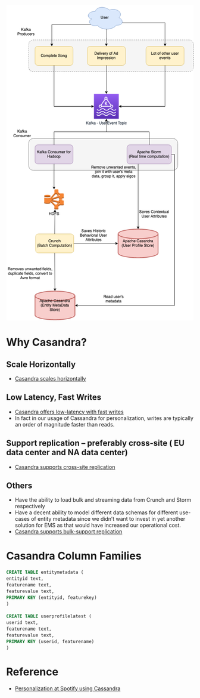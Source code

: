 
![img.png](assests/PersonalizationSpotify.drawio.png)

# Why Casandra?

## Scale Horizontally
- [Casandra scales horizontally](../../1_HLDDesignComponents/3_DatabaseComponents/NoSQL-Databases/ApacheCasandra.md#scales-horizontally-linearly)

## Low Latency, Fast Writes
- [Casandra offers low-latency with fast writes](../../1_HLDDesignComponents/3_DatabaseComponents/NoSQL-Databases/ApacheCasandra.md#low-latency-faster-writes)
- In fact in our usage of Cassandra for personalization, writes are typically an order of magnitude faster than reads.

## Support replication – preferably cross-site ( EU data center and NA data center)
- [Casandra supports cross-site replication](../../1_HLDDesignComponents/3_DatabaseComponents/NoSQL-Databases/ApacheCasandra.md#support-replication---cross-site-data-centers)
   
## Others  
- Have the ability to load bulk and streaming data from Crunch and Storm respectively
- Have a decent ability to model different data schemas for different use-cases of entity metadata since we didn’t want to invest in yet another solution for EMS as that would have increased our operational cost.
- [Casandra supports bulk-support replication](../../1_HLDDesignComponents/3_DatabaseComponents/NoSQL-Databases/ApacheCasandra.md#good-integration-with-open-source-softwares-like-hadoop-spark-hive-hdfs-etc)

# Casandra Column Families

```sql
CREATE TABLE entitymetadata (
entityid text,
featurename text,
featurevalue text,
PRIMARY KEY (entityid, featurekey)
)

CREATE TABLE userprofilelatest (
userid text,
featurename text,
featurevalue text,
PRIMARY KEY (userid, featurename)
)
```

# Reference
- [Personalization at Spotify using Cassandra](https://engineering.atspotify.com/2015/01/personalization-at-spotify-using-cassandra/)